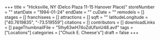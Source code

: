 +++
title = "Hicksville, NY (Delco Plaza 11-15 Hanover Place)"
storeNumber = ""
startDate = "1994-01-24"
endDate = ""
cuDate = ""
remodels = []
stages = []
franchisees = []
attractions = []
sqft = ""
latitudeLongitude = ["40.7619835", "-73.519559"]
citations = []
contributors = []
downloadLinks = []
pageThumbnailFile = "5Ihy63wH74oZdUfsnU48.avif"
tags = ["Locations"]
categories = ["Chuck E. Cheese's"]
draft = false
+++
